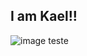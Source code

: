 ## I am Kael!!

![image](https://github.com/user-attachments/assets/77df829e-9418-4c47-babf-1100b0df9ea3) teste

